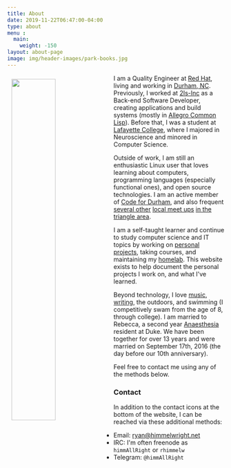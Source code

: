 ```yaml
---
title: About
date: 2019-11-22T06:47:00-04:00
type: about
menu :
  main:
    weight: -150
layout: about-page
image: img/header-images/park-books.jpg
---
```


<img src="../../img/about/east_campus.jpeg" style="width: 45%; float: left; margin: 10px 10px 10px 10px;"/>

I am a Quality Engineer at [Red Hat](https://redhat.com),
living and working in [Durham, NC](https://durhamnc.gov/). Previously,
I worked at [2Is-Inc](http://2is-inc.com/) as a Back-end Software Developer,
creating applications and build systems (mostly in [Allegro Common
Lisp](https://franz.com/products/allegro-common-lisp/)). Before that, I
was a student at [Lafayette College](https://www.lafayette.edu/),
where I majored in Neuroscience and minored in Computer Science.

Outside of work, I am still an enthusiastic Linux user that loves
learning about computers, programming languages (especially functional
ones), and open source technologies. I am an active member of [Code
for Durham](http://codefordurham.com/), and also frequent [several
other](https://trilug.org/) [local
meet ups](https://www.meetup.com/TriClojure) [in
the](https://www.meetup.com/learn-code-rdu/) [triangle
area](https://www.meetup.com/Triangle-Kubernetes-Meetup/).

I am a self-taught learner and continue to study computer science and
IT topics by working on [personal
projects](https://github.com/himmAllRight?tab=repositories), taking
courses, and maintaining my
[homelab](http://ryan.himmelwright.net/pages/homelab/). This website
exists to help document the personal projects I work on, and what I've
learned.

Beyond technology, I love [music](https://bandcamp.com/himmallright),
[writing](http://ryan.himmelwright.net/post/), the outdoors, and swimming (I
competitively swam from the age of 8, through college). I am married to
Rebecca, a second year [Anaesthesia](https://anesthesia.mc.duke.edu/) resident
at Duke. We have been together for over 13 years and were married on September
17th, 2016 (the day before our 10th anniversary).

Feel free to contact me using any of the methods below.


### Contact
In addition to the contact icons at the bottom of the website, I can
be reached via these additional methods:

* Email: [ryan@himmelwright.net](mailto:ryan@himmelwright.net)
* IRC: I'm often freenode as `himmAllRight` or `rhimmelw`
* Telegram: `@himmAllRight`
